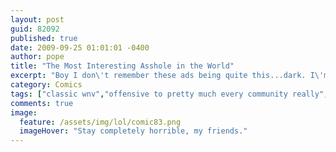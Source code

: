 ```yaml
---
layout: post
guid: 82092
published: true
date: 2009-09-25 01:01:01 -0400
author: pope
title: "The Most Interesting Asshole in the World"
excerpt: "Boy I don\'t remember these ads being quite this...dark. I\'m pretty sure I want to buy Dos Equis even less now. And I never wanted to in the first place."
category: Comics
tags: ["classic wnv","offensive to pretty much every community really","violence","beer","drinking","alcohol makes you a better person","please don't sue"]
comments: true 
image:
  feature: /assets/img/lol/comic83.png
  imageHover: "Stay completely horrible, my friends."
---
```


